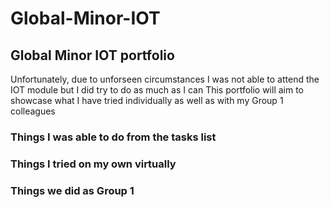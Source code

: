 # Global-Minor-IOT
## Global Minor IOT portfolio

Unfortunately, due to unforseen circumstances I was not able to attend the IOT module but I did try to do as much as I can
This portfolio will aim to showcase what I have tried individually as well as with my Group 1 colleagues

### Things I was able to do from the tasks list

### Things I tried on my own virtually

### Things we did as Group 1
